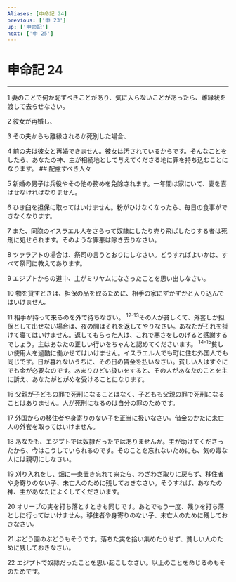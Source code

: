 ```yaml
---
Aliases: [申命記 24]
previous: ['申 23']
up: ['申命記']
next: ['申 25']
---
```

# 申命記 24

***




1 
妻のことで何か恥ずべきことがあり、気に入らないことがあったら、離縁状を渡して去らせなさい。 



2 
彼女が再婚し、 



3 
その夫からも離縁されるか死別した場合、 



4 
前の夫は彼女と再婚できません。彼女は汚されているからです。そんなことをしたら、あなたの神、主が相続地として与えてくださる地に罪を持ち込むことになります。 ## 配慮すべき人々 



5 
新婚の男子は兵役やその他の務めを免除されます。一年間は家にいて、妻を喜ばせなければなりません。 



6 
ひき臼を担保に取ってはいけません。粉がひけなくなったら、毎日の食事ができなくなります。 



7 
また、同胞のイスラエル人をさらって奴隷にしたり売り飛ばしたりする者は死刑に処せられます。そのような罪悪は除き去りなさい。 



8 
ツァラアトの場合は、祭司の言うとおりにしなさい。どうすればよいかは、すべて祭司に教えてあります。 



9 
エジプトからの道中、主がミリヤムになさったことを思い出しなさい。 



10 
物を貸すときは、担保の品を取るために、相手の家にずかずかと入り込んではいけません。 



11 
相手が持って来るのを外で待ちなさい。 <sup class="versenum">12-13</sup>その人が貧しくて、外套しか担保として出せない場合は、夜の間はそれを返してやりなさい。あなたがそれを掛けて寝てはいけません。返してもらった人は、これで寒さをしのげると感謝するでしょう。主はあなたの正しい行いをちゃんと認めてくださいます。 <sup class="versenum">14-15</sup>貧しい使用人を過酷に働かせてはいけません。イスラエル人でも町に住む外国人でも同じです。日が暮れないうちに、その日の賃金を払いなさい。貧しい人はすぐにでも金が必要なのです。あまりひどい扱いをすると、その人があなたのことを主に訴え、あなたがとがめを受けることになります。 



16 
父親が子どもの罪で死刑になることはなく、子どもも父親の罪で死刑になることはありません。人が死刑になるのは自分の罪のためです。 



17 
外国からの移住者や身寄りのない子を正当に扱いなさい。借金のかたに未亡人の外套を取ってはいけません。 



18 
あなたも、エジプトでは奴隷だったではありませんか。主が助けてくださったから、今はこうしていられるのです。そのことを忘れないためにも、気の毒な人には親切にしなさい。 



19 
刈り入れをし、畑に一束置き忘れて来たら、わざわざ取りに戻らず、移住者や身寄りのない子、未亡人のために残しておきなさい。そうすれば、あなたの神、主があなたによくしてくださいます。 



20 
オリーブの実を打ち落とすときも同じです。あとでもう一度、残りを打ち落としに行ってはいけません。移住者や身寄りのない子、未亡人のために残しておきなさい。 



21 
ぶどう園のぶどうもそうです。落ちた実を拾い集めたりせず、貧しい人のために残しておきなさい。 



22 
エジプトで奴隷だったことを思い起こしなさい。以上のことを命じるのもそのためです。
